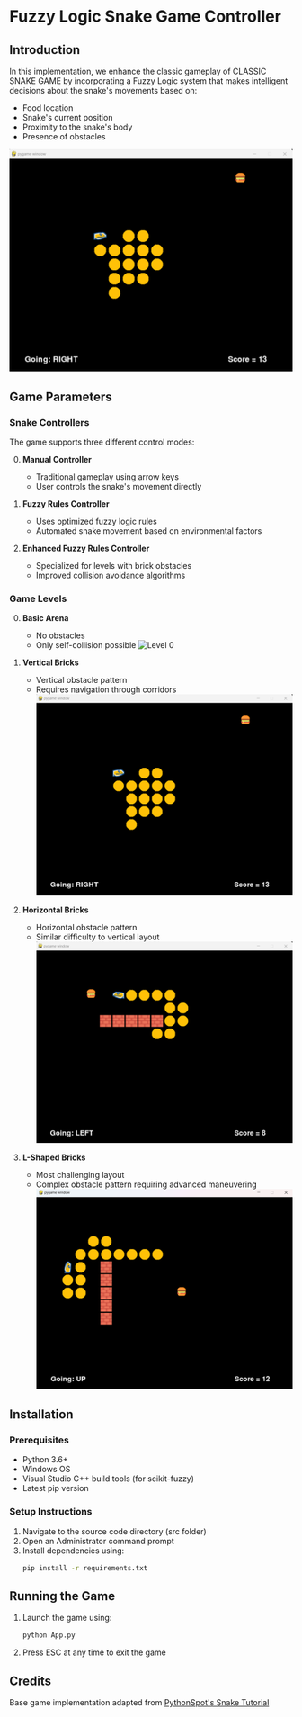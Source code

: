# Fuzzy Logic Snake Game Controller

## Introduction
In this implementation, we enhance the classic gameplay of CLASSIC SNAKE GAME by incorporating a Fuzzy Logic system that makes intelligent decisions about the snake's movements based on:
- Food location
- Snake's current position
- Proximity to the snake's body
- Presence of obstacles

![Snake approaching food](./imgs/level1.png)

## Game Parameters

### Snake Controllers
The game supports three different control modes:

0. **Manual Controller**
   - Traditional gameplay using arrow keys
   - User controls the snake's movement directly

1. **Fuzzy Rules Controller**
   - Uses optimized fuzzy logic rules
   - Automated snake movement based on environmental factors

2. **Enhanced Fuzzy Rules Controller**
   - Specialized for levels with brick obstacles
   - Improved collision avoidance algorithms

### Game Levels

0. **Basic Arena**
   - No obstacles
   - Only self-collision possible
   ![Level 0](./imgs/level0.png)

1. **Vertical Bricks**
   - Vertical obstacle pattern
   - Requires navigation through corridors
   ![Level 1](./imgs/level1.png)

2. **Horizontal Bricks**
   - Horizontal obstacle pattern
   - Similar difficulty to vertical layout
   ![Level 2](./imgs/levelh.png)

3. **L-Shaped Bricks**
   - Most challenging layout
   - Complex obstacle pattern requiring advanced maneuvering
   ![Level 3](./imgs/level3.png)

## Installation

### Prerequisites
- Python 3.6+
- Windows OS
- Visual Studio C++ build tools (for scikit-fuzzy)
- Latest pip version

### Setup Instructions
1. Navigate to the source code directory (src folder)
2. Open an Administrator command prompt
3. Install dependencies using:
   ```bash
   pip install -r requirements.txt
   ```

## Running the Game
1. Launch the game using:
   ```bash
   python App.py
   ```
2. Press ESC at any time to exit the game

## Credits
Base game implementation adapted from [PythonSpot's Snake Tutorial](https://pythonspot.com/snake-with-pygame/)